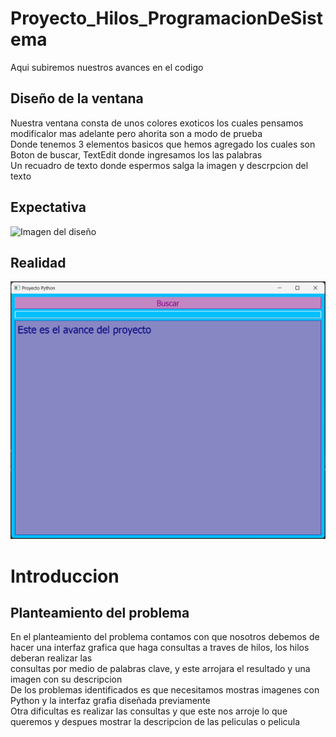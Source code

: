 # Proyecto_Hilos_ProgramacionDeSistema
Aqui subiremos nuestros avances en el codigo 
## Diseño de la ventana 
Nuestra ventana consta de unos colores exoticos los cuales pensamos modificalor mas adelante pero ahorita son a modo de prueba  
Donde tenemos 3 elementos basicos que hemos agregado los cuales son Boton de buscar, TextEdit donde ingresamos los las palabras  
Un recuadro de texto donde espermos salga la imagen y descrpcion del texto  

## Expectativa
![Imagen del diseño](https://github.com/AxelGomez02/Proyecto_Hilos_ProgramacionDeSistema/blob/main/Imagenes/Sin%20t%C3%ADtulo.png?raw=true "Esquema de la interfaz")
## Realidad
![ImagenReal](https://github.com/AxelGomez02/Proyecto_Hilos_ProgramacionDeSistema/blob/main/Imagenes/Captura%20de%20pantalla%202022-10-18%20163256.png?raw=true "Interfaz Realizado")
# Introduccion 
## Planteamiento del problema 
En el planteamiento del problema contamos con que nosotros debemos de hacer una interfaz grafica que haga consultas a traves de hilos, los hilos deberan realizar las  
consultas por medio de palabras clave, y este arrojara el resultado y una imagen con su descripcion  
De los problemas identificados es que necesitamos mostras imagenes con Python y la interfaz grafia diseñada previamente  
Otra dificultas es realizar las consultas y que este nos arroje lo que queremos y despues mostrar la descripcion de las peliculas o pelicula  
